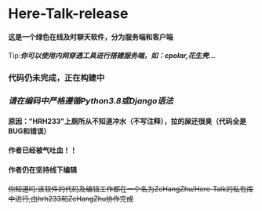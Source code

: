 # Here-Talk-release
#### 这是一个绿色在线及时聊天软件，分为服务端和客户端
Tip:***你可以使用内网穿透工具进行搭建服务端，如：cpolar,花生壳...***
### 代码仍未完成，正在构建中
###  ***请在编码中严格遵循Python3.8或Django语法***
#### 原因："HRH233"上厕所从不知道冲水（不写注释），拉的屎还很臭（代码全是BUG和错误）
#### 作者已经被气吐血！！
#### 作者仍在坚持线下编辑
~~你知道吗:该软件的代码及编辑工作都在一个名为ZeHangZhu/Here-Talk的私有库中进行,由hrh233和ZeHangZhu协作完成~~